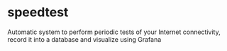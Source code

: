 # speedtest
Automatic system to perform periodic tests of your Internet connectivity, record it into a database and visualize using Grafana
